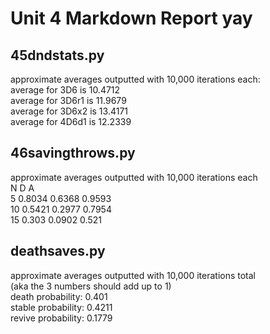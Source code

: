 # Unit 4 Markdown Report yay

## 45dndstats.py
approximate averages outputted with 10,000 iterations each: \
average for 3D6 is 10.4712\
average for 3D6r1 is 11.9679\
average for 3D6x2 is 13.4171\
average for 4D6d1 is 12.2339

## 46savingthrows.py
approximate averages outputted with 10,000 iterations each\
	N		D		A\
5	0.8034	0.6368	0.9593\
10	0.5421	0.2977	0.7954\
15	0.303	0.0902	0.521

## deathsaves.py
approximate averages outputted with 10,000 iterations total\
(aka the 3 numbers should add up to 1)\
death probability: 0.401\
stable probability: 0.4211\
revive probability: 0.1779